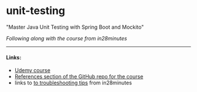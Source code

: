 # unit-testing
"Master Java Unit Testing with Spring Boot and Mockito"

_Following along with the course from in28minutes_
_____
#### Links:
+ [Udemy course](https://www.udemy.com/learn-unit-testing-with-spring-boot/)
+ [References section of the GitHub repo for the course](https://github.com/in28minutes/spring-unit-testing-with-junit-and-mockito#references)
+ links to [to troubleshooting tips](https://github.com/in28minutes/in28minutes-initiatives/blob/master/The-in28Minutes-TroubleshootingGuide-And-FAQ/quick-start.md) from in28minutes
